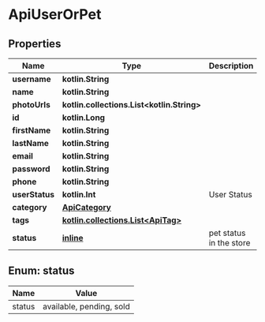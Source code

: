 
# ApiUserOrPet

## Properties
Name | Type | Description | Notes
------------ | ------------- | ------------- | -------------
**username** | **kotlin.String** |  | 
**name** | **kotlin.String** |  | 
**photoUrls** | **kotlin.collections.List&lt;kotlin.String&gt;** |  | 
**id** | **kotlin.Long** |  |  [optional]
**firstName** | **kotlin.String** |  |  [optional]
**lastName** | **kotlin.String** |  |  [optional]
**email** | **kotlin.String** |  |  [optional]
**password** | **kotlin.String** |  |  [optional]
**phone** | **kotlin.String** |  |  [optional]
**userStatus** | **kotlin.Int** | User Status |  [optional]
**category** | [**ApiCategory**](ApiCategory.md) |  |  [optional]
**tags** | [**kotlin.collections.List&lt;ApiTag&gt;**](ApiTag.md) |  |  [optional]
**status** | [**inline**](#Status) | pet status in the store |  [optional]


<a id="Status"></a>
## Enum: status
Name | Value
---- | -----
status | available, pending, sold




